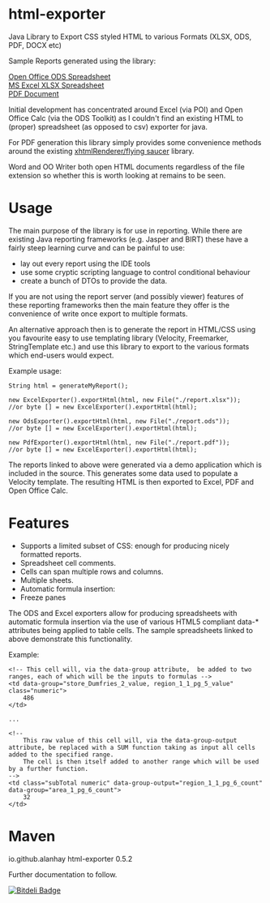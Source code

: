 html-exporter 
============

Java Library to Export CSS styled HTML to various Formats (XLSX, ODS, PDF, DOCX etc)

Sample Reports generated using the library:

<a href ="http://tinyurl.com/nhq5mu9">Open Office ODS Spreadsheet</a><br/>
<a href ="http://tinyurl.com/pbnao9u">MS Excel XLSX Spreadsheet</a><br/>
<a href ="http://tinyurl.com/o2hk9l7">PDF Document</a>


Initial development has concentrated around  Excel (via POI) and Open Office Calc (via the ODS Toolkit)
as I couldn't find an existing HTML to (proper) spreadsheet (as opposed to csv) exporter for java.

For PDF generation this library simply provides some convenience methods around the existing 
<a href="https://code.google.com/p/flying-saucer/">xhtmlRenderer/flying saucer</a> library. 

Word and OO Writer both open HTML documents regardless of the file extension so whether this is worth looking at remains to be seen.

Usage
=====

The main purpose of the library is for use in reporting. While there are existing Java reporting frameworks 
(e.g. Jasper and BIRT) these have a fairly steep learning curve and can be painful to use: 

- lay out every report using the IDE tools
- use some cryptic scripting language to control conditional behaviour
- create a bunch of DTOs to provide the data.

If you are not using the report server (and possibly viewer) features of these reporting frameworks then 
the main feature they offer is the convenience of write once export to multiple formats.

An alternative approach then is to generate the report in HTML/CSS using you favourite easy to use templating library (Velocity, Freemarker, 
StringTemplate etc.) and use this library to export to the various formats which end-users would expect.

Example usage:

	String html = generateMyReport();

	new ExcelExporter().exportHtml(html, new File("./report.xlsx"));
	//or byte [] = new ExcelExporter().exportHtml(html);
	
	new OdsExporter().exportHtml(html, new File("./report.ods"));
	//or byte [] = new ExcelExporter().exportHtml(html);
	
	new PdfExporter().exportHtml(html, new File("./report.pdf"));
	//or byte [] = new ExcelExporter().exportHtml(html);
	

The reports linked to above were generated via a demo application which is included in the source. This generates some data used 
to populate a Velocity template. The resulting HTML is then exported to Excel, PDF and Open Office Calc.

Features
========

* Supports a limited subset of CSS: enough for producing nicely formatted reports.
* Spreadsheet cell comments.
* Cells can span multiple rows and columns.
* Multiple sheets.
* Automatic formula insertion:
* Freeze panes

The ODS and Excel exporters allow for producing spreadsheets with automatic formula insertion via the use of various HTML5 
compliant data-* attributes being applied to table cells. The sample spreadsheets linked to above demonstrate this functionality.

Example:

	<!-- This cell will, via the data-group attribute,  be added to two ranges, each of which will be the inputs to formulas -->
	<td data-group="store_Dumfries_2_value, region_1_1_pg_5_value" class="numeric">
    	486
    </td>      
    
    ...
	
	<!-- 
		This raw value of this cell will, via the data-group-output attribute, be replaced with a SUM function taking as input all cells added to the specified range.
		The cell is then itself added to another range which will be used by a further function.
	-->
    <td class="subTotal numeric" data-group-output="region_1_1_pg_6_count" data-group="area_1_pg_6_count">
		32
    </td>
    
Maven
=====

<dependency>
    <groupId>io.github.alanhay</groupId>
    <artifactId>html-exporter</artifactId>
    <version>0.5.2</version>
</dependency>

    
Further documentation to follow.

 


[![Bitdeli Badge](https://d2weczhvl823v0.cloudfront.net/alanhay/html-exporter/trend.png)](https://bitdeli.com/free "Bitdeli Badge")

